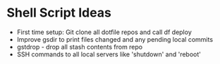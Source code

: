 Shell Script Ideas
=
 - First time setup: Git clone all dotfile repos and call df deploy
 - Improve gsdir to print files changed and any pending local commits
 - gstdrop - drop all stash contents from repo
 - SSH commands to all local servers like 'shutdown' and 'reboot'



